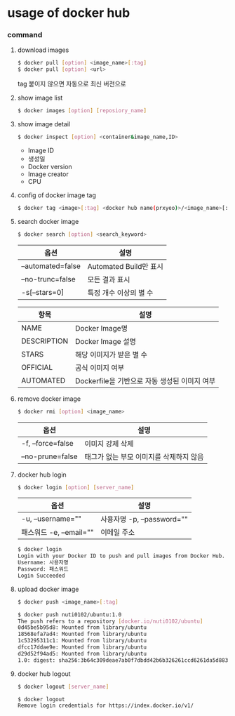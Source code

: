 # usage of docker hub 

### command

1. download images

   ```bash
   $ docker pull [option] <image_name>[:tag]
   $ docker pull [option] <url>
   ```

   tag 붙이지 않으면 자동으로 최신 버전으로

2. show image list

   ```bash
   $ docker images [option] [reposiory_name]
   ```

3. show image detail

   ```bash
   $ docker inspect [option] <container&image_name,ID>
   ```

   - Image ID
   - 생성일
   - Docker version
   - Image creator
   - CPU

4. config of docker image tag

   ```bash
   $ docker tag <image>[:tag] <docker hub name(prxyeo)>/<image_name>[:tag]
   ```

5. search docker image

   ```bash
   $ docker search [option] <search_keyword>
   ```

   | 옵션             | 설명                   |
   | ---------------- | ---------------------- |
   | –automated=false | Automated Build만 표시 |
   | –no-trunc=false  | 모든 결과 표시         |
   | -s[–stars=0]     | 특정 개수 이상의 별 수 |

   | 항목        | 설명                                          |
   | ----------- | --------------------------------------------- |
   | NAME        | Docker Image명                                |
   | DESCRIPTION | Docker Image 설명                             |
   | STARS       | 해당 이미지가 받은 별 수                      |
   | OFFICIAL    | 공식 이미지 여부                              |
   | AUTOMATED   | Dockerfile을 기반으로 자동 생성된 이미지 여부 |

6. remove docker image

   ```bash
   $ docker rmi [option] <image_name>
   ```

   | 옵션             | 설명                                    |
   | ---------------- | --------------------------------------- |
   | -f, –force=false | 이미지 강제 삭제                        |
   | –no-prune=false  | 태그가 없는 부모 이미지를 삭제하지 않음 |

7. docker hub login

   ```bash
   $ docker login [option] [server_name]
   ```

   | 옵션                   | 설명                      |
   | ---------------------- | ------------------------- |
   | -u, –username=""       | 사용자명 -p, –password="" |
   | 패스워드 -e, –email="" | 이메일 주소               |

   ```bash
   $ docker login
   Login with your Docker ID to push and pull images from Docker Hub. If you dont have a Docker ID, head over to https://hub.docker.com to create one.
   Username: 사용자명
   Password: 패스워드
   Login Succeeded
   ```

8. upload docker image

   ```bash
   $ docker push <image_name>[:tag]
   ```

   ```bash
   $ docker push nuti0102/ubuntu:1.0
   The push refers to a repository [docker.io/nuti0102/ubuntu]
   0d45be5b95d8: Mounted from library/ubuntu
   18568efa7ad4: Mounted from library/ubuntu
   1c53295311c1: Mounted from library/ubuntu
   dfcc17ddae9e: Mounted from library/ubuntu
   d29d52f94ad5: Mounted from library/ubuntu
   1.0: digest: sha256:3b64c309deae7ab0f7dbdd42b6b326261ccd6261da5d88396439353162703fb5 size: 1357
   ```

9. docker hub logout

   ```bash
   $ docker logout [server_name]
   ```

   ```bash
   $ docker logout
   Remove login credentials for https://index.docker.io/v1/
   ```

